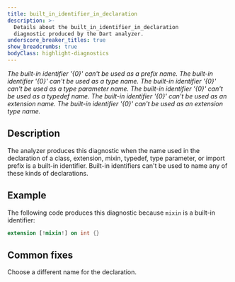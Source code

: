 ```yaml
---
title: built_in_identifier_in_declaration
description: >-
  Details about the built_in_identifier_in_declaration
  diagnostic produced by the Dart analyzer.
underscore_breaker_titles: true
show_breadcrumbs: true
bodyClass: highlight-diagnostics
---
```


_The built-in identifier '{0}' can't be used as a prefix name._
_The built-in identifier '{0}' can't be used as a type name._
_The built-in identifier '{0}' can't be used as a type parameter name._
_The built-in identifier '{0}' can't be used as a typedef name._
_The built-in identifier '{0}' can't be used as an extension name._
_The built-in identifier '{0}' can't be used as an extension type name._

## Description

The analyzer produces this diagnostic when the name used in the declaration
of a class, extension, mixin, typedef, type parameter, or import prefix is
a built-in identifier. Built-in identifiers can't be used to name any of
these kinds of declarations.

## Example

The following code produces this diagnostic because `mixin` is a built-in
identifier:

```dart
extension [!mixin!] on int {}
```

## Common fixes

Choose a different name for the declaration.
